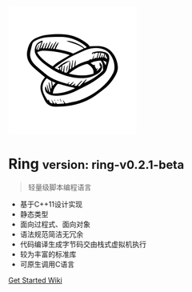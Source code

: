 <!-- _coverpage.md -->

![](./media/ring-logo-1.png)

# Ring <small>version: ring-v0.2.1-beta</small>

> 轻量级脚本编程语言
> 

- 基于C++11设计实现
- 静态类型
- 面向过程式、面向对象
- 语法规范简洁无冗余
- 代码编译生成字节码交由栈式虚拟机执行
- 较为丰富的标准库
- 可原生调用C语言

[Get Started Wiki](./markdown/index-v2/001-Ring简介.md)